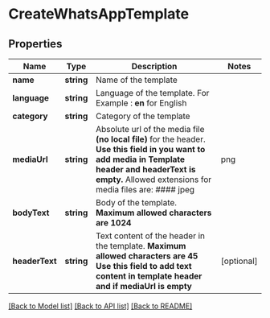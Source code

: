 # CreateWhatsAppTemplate

## Properties
Name | Type | Description | Notes
------------ | ------------- | ------------- | -------------
**name** | **string** | Name of the template | 
**language** | **string** | Language of the template. For Example : **en** for English | 
**category** | **string** | Category of the template | 
**mediaUrl** | **string** | Absolute url of the media file **(no local file)** for the header. **Use this field in you want to add media in Template header and headerText is empty.** Allowed extensions for media files are: #### jpeg | png | mp4 | pdf | [optional] 
**bodyText** | **string** | Body of the template. **Maximum allowed characters are 1024** | 
**headerText** | **string** | Text content of the header in the template.  **Maximum allowed characters are 45** **Use this field to add text content in template header and if mediaUrl is empty** | [optional] 

[[Back to Model list]](../../README.md#documentation-for-models) [[Back to API list]](../../README.md#documentation-for-api-endpoints) [[Back to README]](../../README.md)


